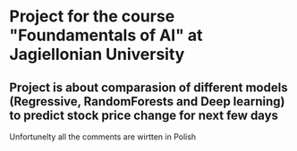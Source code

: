 # Project for the course "Foundamentals of AI" at Jagiellonian University

## Project is about comparasion of different models (Regressive, RandomForests and Deep learning) to predict stock price change for next few days

Unfortunelty all the comments are wirtten in Polish
